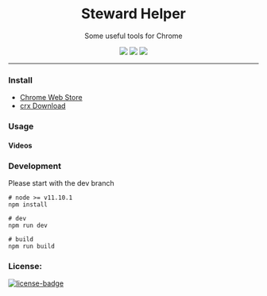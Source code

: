 <h1 align="center">Steward Helper</h1>
<p align="center">Some useful tools for Chrome</p>
<p align="center">
   <a href="https://github.com/solobat/Steward/releases"><img src="https://img.shields.io/badge/lastest_version-1.0.2-blue.svg"></a>
   <a target="_blank" href="https://chrome.google.com/webstore/detail/jglmompgeddkbcdamdknmebaimldkkbl"><img src="https://img.shields.io/badge/download-_chrome_webstore-brightgreen.svg"></a>
   <a href="http://static.oksteward.com/steward_helper-1.0.2.crx"><img src="https://img.shields.io/badge/download-_crx-brightgreen.svg"></a>

</p>

***

### Install
- [Chrome Web Store](https://chrome.google.com/webstore/detail/steward-helper/hcnekoladldejmeindnhpjkfhjadcick)
- [crx Download](http://static.oksteward.com/steward-helper-1.0.2.crx)

### Usage

#### Videos


### Development
Please start with the dev branch
````
# node >= v11.10.1
npm install

# dev
npm run dev

# build
npm run build
````

### License:
[![license-badge]][license-link]

<!-- Link -->
[version-badge]:    https://img.shields.io/badge/lastest_version-1.0.2-blue.svg
[version-link]:     https://github.com/solobat/Steward-Helper
[chrome-badge]:     https://img.shields.io/badge/download-_chrome_webstore-brightgreen.svg
[offline-badge]:    https://img.shields.io/badge/download-_crx-brightgreen.svg
[offline-link]:     http://static.oksteward.com/steward-helper-1.0.2.crx
[license-badge]:    https://img.shields.io/github/license/mashape/apistatus.svg
[license-link]:     https://opensource.org/licenses/MIT
